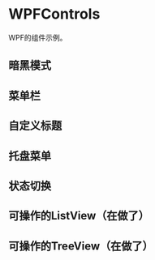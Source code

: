 # WPFControls

WPF的组件示例。

## 暗黑模式

## 菜单栏

## 自定义标题

## 托盘菜单

## 状态切换

## 可操作的ListView（在做了）

## 可操作的TreeView（在做了）
